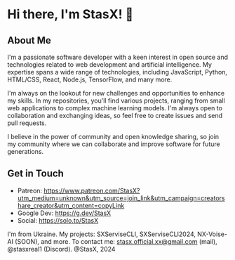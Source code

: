 # Hi there, I'm StasX! 👋

## About Me

I'm a passionate software developer with a keen interest in open source and technologies related to web development and artificial intelligence. My expertise spans a wide range of technologies, including JavaScript, Python, HTML/CSS, React, Node.js, TensorFlow, and many more.

I'm always on the lookout for new challenges and opportunities to enhance my skills. In my repositories, you'll find various projects, ranging from small web applications to complex machine learning models. I'm always open to collaboration and exchanging ideas, so feel free to create issues and send pull requests.

I believe in the power of community and open knowledge sharing, so join my community where we can collaborate and improve software for future generations.

## Get in Touch

- Patreon: https://www.patreon.com/StasX?utm_medium=unknown&utm_source=join_link&utm_campaign=creatorshare_creator&utm_content=copyLink
- Google Dev: https://g.dev/StasX
- Social: https://solo.to/StasX

I'm from Ukraine. 
My projects: SXServiseCLI, SXServiseCLI2024, NX-Voise-AI (SOON), and more.
To contact me: stasx.official.xx@gmail.com (mail), @stasxreal1 (Discord).
@StasX, 2024
